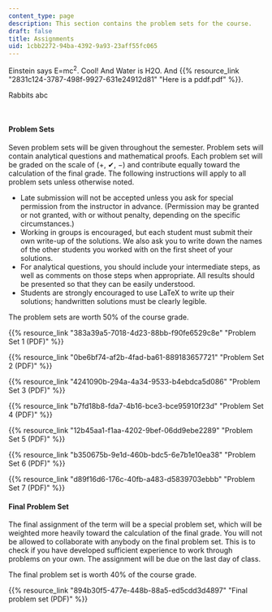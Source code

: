 ```yaml
---
content_type: page
description: This section contains the problem sets for the course.
draft: false
title: Assignments
uid: 1cbb2272-94ba-4392-9a93-23aff55fc065
---
```

Einstein says E=mc<sup>2</sup>. Cool! And Water is H2O. And {{% resource_link "2831c124-3787-498f-9927-631e24912d81" "Here is a pddf.pdf" %}}.

Rabbits abc

 

#### Problem Sets

Seven problem sets will be given throughout the semester. Problem sets will contain analytical questions and mathematical proofs. Each problem set will be graded on the scale of (+, ✔, −) and contribute equally toward the calculation of the final grade. The following instructions will apply to all problem sets unless otherwise noted.

- Late submission will not be accepted unless you ask for special permission from the instructor in advance. (Permission may be granted or not granted, with or without penalty, depending on the specific circumstances.)
- Working in groups is encouraged, but each student must submit their own write-up of the solutions. We also ask you to write down the names of the other students you worked with on the first sheet of your solutions.
- For analytical questions, you should include your intermediate steps, as well as comments on those steps when appropriate. All results should be presented so that they can be easily understood.
- Students are strongly encouraged to use LaTeX to write up their solutions; handwritten solutions must be clearly legible.

The problem sets are worth 50% of the course grade.

{{% resource_link "383a39a5-7018-4d23-88bb-f90fe6529c8e" "Problem Set 1 (PDF)" %}}

{{% resource_link "0be6bf74-af2b-4fad-ba61-889183657721" "Problem Set 2 (PDF)" %}}

{{% resource_link "4241090b-294a-4a34-9533-b4ebdca5d086" "Problem Set 3 (PDF)" %}}

{{% resource_link "b7fd18b8-fda7-4b16-bce3-bce95910f23d" "Problem Set 4 (PDF)" %}}

{{% resource_link "12b45aa1-f1aa-4202-9bef-06dd9ebe2289" "Problem Set 5 (PDF)" %}}

{{% resource_link "b350675b-9e1d-460b-bdc5-6e7b1e10ea38" "Problem Set 6 (PDF)" %}}

{{% resource_link "d89f16d6-176c-40fb-a483-d5839703ebbb" "Problem Set 7 (PDF)" %}}

#### Final Problem Set

The final assignment of the term will be a special problem set, which will be weighted more heavily toward the calculation of the final grade. You will not be allowed to collaborate with anybody on the final problem set. This is to check if you have developed sufficient experience to work through problems on your own. The assignment will be due on the last day of class.

The final problem set is worth 40% of the course grade.

{{% resource_link "894b30f5-477e-448b-88a5-ed5cdd3d4897" "Final problem set (PDF)" %}}